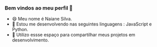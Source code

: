 ### Bem vindos ao meu perfil 👋

- 😄 Meu nome é Naiane Silva.
- 🤔 Estou me desenvolvendo nas seguintes linguagens : JavaScript e Python.
- 💬 Utilizo essse espaço para compartilhar meus projetos em desenvolvimento.

  
